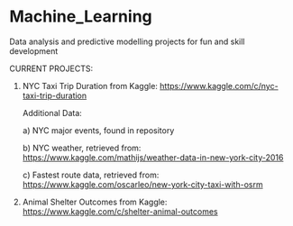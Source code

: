 # Machine_Learning
Data analysis and predictive modelling projects for fun and skill development 

CURRENT PROJECTS: 
1. NYC Taxi Trip Duration from Kaggle: https://www.kaggle.com/c/nyc-taxi-trip-duration
    
      Additional Data:
      
      a) NYC major events, found in repository 
      
      b) NYC weather, retrieved from: https://www.kaggle.com/mathijs/weather-data-in-new-york-city-2016
      
      c) Fastest route data, retrieved from: https://www.kaggle.com/oscarleo/new-york-city-taxi-with-osrm
      
2. Animal Shelter Outcomes from Kaggle: https://www.kaggle.com/c/shelter-animal-outcomes
